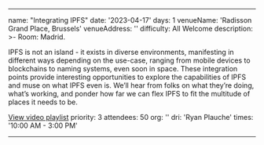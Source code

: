 ---

name: "Integrating IPFS"
date: '2023-04-17'
days: 1
venueName: 'Radisson Grand Place, Brussels'
venueAddress: ''
difficulty: All Welcome
description: >-
  Room: Madrid.
  
  IPFS is not an island - it exists in diverse environments, manifesting in different ways depending on the use-case, ranging from mobile devices to blockchains to naming systems, even soon in space. These integration points provide interesting opportunities to explore the capabilities of IPFS and muse on what IPFS even is. We’ll hear from folks on what they’re doing, what’s working, and ponder how far we can flex IPFS to fit the multitude of places it needs to be.

<a href="https://youtube.com/playlist?list=PLuhRWgmPaHtTI0MS6ZjSJjBxZp7rcjSS_">View video playlist</a>
priority: 3
attendees: 50
org: ''
dri: 'Ryan Plauche'
times: '10:00 AM - 3:00 PM'



---